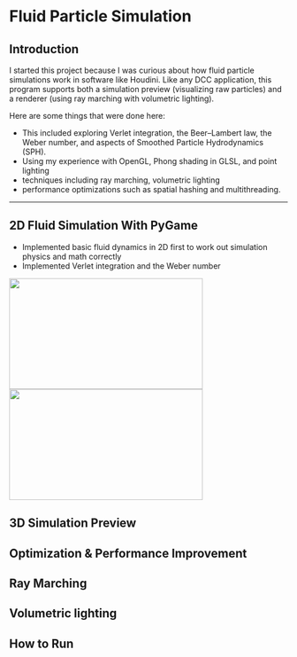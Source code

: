 # Fluid Particle Simulation

## Introduction

I started this project because I was curious about how fluid particle simulations work in software like Houdini. Like any DCC application, this program supports both a simulation preview (visualizing raw particles) and a renderer (using ray marching with volumetric lighting).

Here are some things that were done here: 
- This included exploring Verlet integration, the Beer–Lambert law, the Weber number, and aspects of Smoothed Particle Hydrodynamics (SPH).
- Using my experience with OpenGL, Phong shading in GLSL, and point lighting
- techniques including ray marching, volumetric lighting
- performance optimizations such as spatial hashing and multithreading. 
____________________________

## 2D Fluid Simulation With PyGame
- Implemented basic fluid dynamics in 2D first to work out simulation physics and math correctly
- Implemented Verlet integration and the Weber number
<img src="https://media.giphy.com/media/Nh850QCpykKsL2O4r6/giphy.gif" object-fit="contain" width="350px" height="200px" align="center">
<img src="https://media.giphy.com/media/0eIo2VmXNrguzadziV/giphy.gif" object-fit="contain" width="350px" height="200px" align="center">

## 3D Simulation Preview

## Optimization & Performance Improvement

## Ray Marching

## Volumetric lighting

## How to Run
